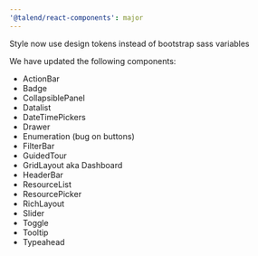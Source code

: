 ```yaml
---
'@talend/react-components': major
---
```


Style now use design tokens instead of bootstrap sass variables

We have updated the following components:

* ActionBar
* Badge
* CollapsiblePanel
* Datalist
* DateTimePickers
* Drawer
* Enumeration (bug on buttons)
* FilterBar
* GuidedTour
* GridLayout aka Dashboard
* HeaderBar
* ResourceList
* ResourcePicker
* RichLayout
* Slider
* Toggle
* Tooltip
* Typeahead